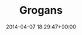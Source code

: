 ---
title:		"Grogans"
type:		"photos"
mediatype:		"upload"
location:		"Dublin, Ireland"
date:		"2014-04-07 18:29:47+00:00"
album:		"people"
filename:		"anna-grogans-pint.md"
series:		"ireland-2014"
cl_public_id:		"people/anna-grogans-pint"
cl_version:		1497005308
format:		"tiff"
bytes:		2296292
width:		2158
height:		1440
colours:
- "#3A3A3A"
- "#7E7D7D"
- "#E5E5E5"
- "#727271"
exposure_mode:		"Auto"
program:		"Aperture-priority AE"
aperture:		"1.4"
focal_length:		"50.0 mm"
iso:		"640"
shutter_speed:		"1/40"
metering:		"Spot"
flash:		"Off, Did not fire"
white_balance:		"Custom"
colour_temp:		"3300"
has_crop:		"true"
orientation:		"Horizontal (normal)"
camera_model:		"NIKON D800"
lens_info:		"Nikon Nikkor 50mm f/1.4"
artist:		"No artist info"
x_resolution:		"300"
y_resolution:		"300"
---